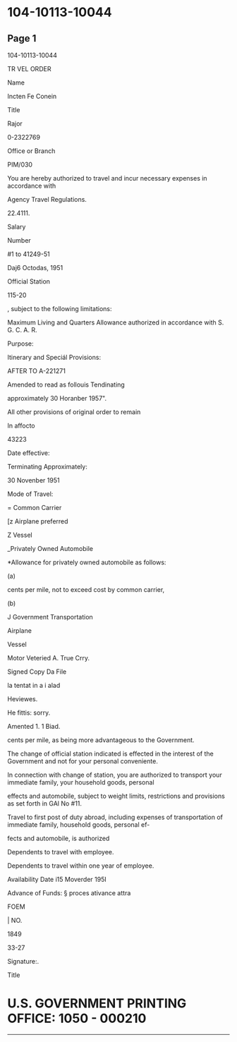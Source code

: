 # 104-10113-10044

## Page 1

104-10113-10044

TR VEL ORDER

Name

Incten Fe Conein

Title

Rajor

0-2322769

Office or Branch

PIM/030

You are hereby authorized to travel and incur necessary expenses in accordance with

Agency Travel Regulations.

22.4111.

Salary

Number

#1 to 41249-51

Daj6 Octodas, 1951

Official Station

115-20

, subject to the following limitations:

Maximum Living and Quarters Allowance authorized in accordance with S. G. C. A. R.

Purpose:

Itinerary and Speciál Provisions:

AFTER TO A-221271

Amended to read as follouis Tendinating

approximately 30 Horanber 1957".

All other provisions of original order to remain

In affocto

43223

Date effective:

Terminating Approximately:

30 Novenber 1951

Mode of Travel:

= Common Carrier

[z Airplane preferred

Z Vessel

_Privately Owned Automobile

*Allowance for privately owned automobile as follows:

(a)

cents per mile, not to exceed cost by common carrier,

(b)

J Government Transportation

Airplane

Vessel

Motor Veteried A. True Crry.

Signed Copy Da File

la tentat in a i alad

Heviewes.

He fittis: sorry.

Amented 1. 1 Biad.

cents per mile, as being more advantageous to the Government.

The change of official station indicated is effected in the interest of the Government and not for your personal conveniente.

In connection with change of station, you are authorized to transport your immediate family, your household goods, personal

effects and automobile, subject to weight limits, restrictions and provisions as set forth in GAl No #11.

Travel to first post of duty abroad, including expenses of transportation of immediate family, household goods, personal ef-

fects and automobile, is authorized

Dependents to travel with employee.

Dependents to travel within one year of employee.

Availability Date i15 Moverder 195I

Advance of Funds: § proces ativance attra

FOEM

| NO.

1849

33-27

Signature:.

Title

# U.S. GOVERNMENT PRINTING OFFICE: 1050 - 000210

---

